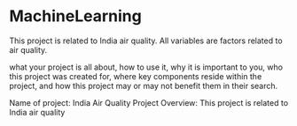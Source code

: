 # MachineLearning

This project is related to India air quality. All variables are factors related to air quality. 


what your project is all about,
how to use it,
why it is important to you,
who this project was created for,
where key components reside within the project, and
how this project may or may not benefit them in their search.

Name of project:
India Air Quality
Project Overview:
This project is related to India air quality
